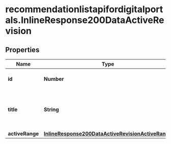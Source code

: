 # recommendationlistapifordigitalportals.InlineResponse200DataActiveRevision

## Properties

Name | Type | Description | Notes
------------ | ------------- | ------------- | -------------
**id** | **Number** | Identifier of the currently active revision. | [optional] 
**title** | **String** | The language specific name assigned to the recommendation list as of the given revision. | [optional] 
**activeRange** | [**InlineResponse200DataActiveRevisionActiveRange**](InlineResponse200DataActiveRevisionActiveRange.md) |  | [optional] 


